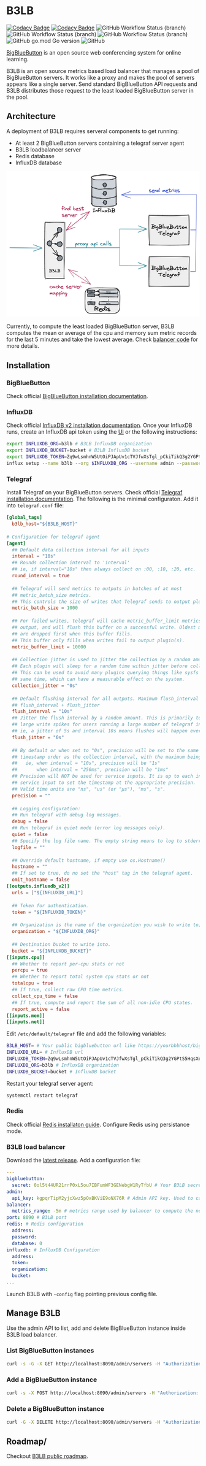 # B3LB
[![Codacy Badge](https://app.codacy.com/project/badge/Grade/c4c4627abd1f474fb2200f9831dfe502)](https://www.codacy.com/gh/SLedunois/b3lb/dashboard?utm_source=github.com&amp;utm_medium=referral&amp;utm_content=SLedunois/b3lb&amp;utm_campaign=Badge_Grade)
[![Codacy Badge](https://app.codacy.com/project/badge/Coverage/c4c4627abd1f474fb2200f9831dfe502)](https://www.codacy.com/gh/SLedunois/b3lb/dashboard?utm_source=github.com&utm_medium=referral&utm_content=SLedunois/b3lb&utm_campaign=Badge_Coverage)
![GitHub Workflow Status (branch)](https://img.shields.io/github/workflow/status/sledunois/b3lb/Code%20linting/main?label=Code%20linting)
![GitHub Workflow Status (branch)](https://img.shields.io/github/workflow/status/sledunois/b3lb/Unit%20tests%20and%20coverage/main?label=Unit%20tests)
![GitHub Workflow Status (branch)](https://img.shields.io/github/workflow/status/sledunois/b3lb/Integration%20tests/main?label=Integration%20tests)
![GitHub go.mod Go version](https://img.shields.io/github/go-mod/go-version/sledunois/b3lb)
![GitHub](https://img.shields.io/github/license/SLedunois/b3lb)

[BigBlueButton](https://bigbluebutton.org/) is an open source web conferencing system for online learning.

B3LB is an open source metrics based load balancer that manages a pool of BigBlueButton servers. It works like a proxy and makes the pool of servers appears like a single server. Send standard BigBlueButton API requests and B3LB distributes those request to the least loaded BigBlueButton server in the pool.

## Architecture
A deployment of B3LB requires serveral components to get running:
*   At least 2 BigBlueButton servers containing a telegraf server agent
*   B3LB loadbalancer server
*   Redis database
*   InfluxDB database

<p align="center">
<img src="assets/architecture.png" alt="Architecture" />
</p>

Currently, to compute the least loaded BigBlueButton server, B3LB computes the mean or average of the cpu and memory sum metric records for the last 5 minutes and take the lowest average. Check [balancer code](https://github.com/SLedunois/b3lb/blob/main/pkg/app/balancer.go) for more details.

## Installation
### BigBlueButton
Check official [BigBlueButton installation documentation](https://docs.bigbluebutton.org/2.4/install.html).
### InfluxDB
Check official [InfluxDB v2 installation documentation](https://docs.influxdata.com/influxdb/v2.1/install/).
Once your InfluxDB runs, create an InfluxDB api token using the [UI](https://docs.influxdata.com/influxdb/cloud/security/tokens/create-token/) or the following instructions:
```bash
export INFLUXDB_ORG=b3lb # B3LB InfluxDB organization
export INFLUXDB_BUCKET=bucket # B3LB InfluxDB bucket
export INFLUXDB_TOKEN=Zq9wLsmhnW5UtOiPJApUv1cTVJfwXsTgl_pCkiTikQ3g2YGPtS5HqsXef-Wf5pUU3wjY3nVWTYRI-Wc8LjbDfg== # InfluxDB API token.
influx setup --name b3lb --org $INFLUXDB_ORG --username admin --password password --token $INFLUX_TOKEN --bucket $INFLUXDB_BUCKET --retention 0 --force
```
### Telegraf
Install Telegraf on your BigBlueButton servers. Check official [Telegraf installation documentation](https://docs.influxdata.com/telegraf/v1.21/introduction/).
The following is the minimal configuraton. Add it into `telegraf.conf` file:
```toml
[global_tags]
  b3lb_host="${B3LB_HOST}"

# Configuration for telegraf agent
[agent]
  ## Default data collection interval for all inputs
  interval = "10s"
  ## Rounds collection interval to 'interval'
  ## ie, if interval="10s" then always collect on :00, :10, :20, etc.
  round_interval = true

  ## Telegraf will send metrics to outputs in batches of at most
  ## metric_batch_size metrics.
  ## This controls the size of writes that Telegraf sends to output plugins.
  metric_batch_size = 1000

  ## For failed writes, telegraf will cache metric_buffer_limit metrics for each
  ## output, and will flush this buffer on a successful write. Oldest metrics
  ## are dropped first when this buffer fills.
  ## This buffer only fills when writes fail to output plugin(s).
  metric_buffer_limit = 10000

  ## Collection jitter is used to jitter the collection by a random amount.
  ## Each plugin will sleep for a random time within jitter before collecting.
  ## This can be used to avoid many plugins querying things like sysfs at the
  ## same time, which can have a measurable effect on the system.
  collection_jitter = "0s"

  ## Default flushing interval for all outputs. Maximum flush_interval will be
  ## flush_interval + flush_jitter
  flush_interval = "10s"
  ## Jitter the flush interval by a random amount. This is primarily to avoid
  ## large write spikes for users running a large number of telegraf instances.
  ## ie, a jitter of 5s and interval 10s means flushes will happen every 10-15s
  flush_jitter = "0s"

  ## By default or when set to "0s", precision will be set to the same
  ## timestamp order as the collection interval, with the maximum being 1s.
  ##   ie, when interval = "10s", precision will be "1s"
  ##       when interval = "250ms", precision will be "1ms"
  ## Precision will NOT be used for service inputs. It is up to each individual
  ## service input to set the timestamp at the appropriate precision.
  ## Valid time units are "ns", "us" (or "µs"), "ms", "s".
  precision = ""

  ## Logging configuration:
  ## Run telegraf with debug log messages.
  debug = false
  ## Run telegraf in quiet mode (error log messages only).
  quiet = false
  ## Specify the log file name. The empty string means to log to stderr.
  logfile = ""

  ## Override default hostname, if empty use os.Hostname()
  hostname = ""
  ## If set to true, do no set the "host" tag in the telegraf agent.
  omit_hostname = false
[[outputs.influxdb_v2]]
  urls = ["${INFLUXDB_URL}"]

  ## Token for authentication.
  token = "${INFLUXDB_TOKEN}"

  ## Organization is the name of the organization you wish to write to; must exist.
  organization = "${INFLUXDB_ORG}"

  ## Destination bucket to write into.
  bucket = "${INFLUXDB_BUCKET}"
[[inputs.cpu]]
  ## Whether to report per-cpu stats or not
  percpu = true
  ## Whether to report total system cpu stats or not
  totalcpu = true
  ## If true, collect raw CPU time metrics.
  collect_cpu_time = false
  ## If true, compute and report the sum of all non-idle CPU states.
  report_active = false
[[inputs.mem]]
[[inputs.net]]
```
Edit `/etc/default/telegraf` file and add the following variables:
```bash
B3LB_HOST= # Your public bigbluebutton url like https://yourbbbhost/bigbluebutton
INFLUXDB_URL= # InfluxDB url
INFLUXDB_TOKEN=Zq9wLsmhnW5UtOiPJApUv1cTVJfwXsTgl_pCkiTikQ3g2YGPtS5HqsXef-Wf5pUU3wjY3nVWTYRI-Wc8LjbDfg== # Generated InfluxDB api token
INFLUXDB_ORG=b3lb # InfluxDB organization
INFLUXDB_BUCKET=bucket # InfluxDB bucket
```
Restart your telegraf server agent:
```bash
systemctl restart telegraf
```
### Redis
Check official [Redis installaton guide](https://redis.io/topics/quickstart). Configure Redis using persistance mode.
### B3LB load balancer
Download the [latest release](https://github.com/SLedunois/b3lb/releases).
Add a configuration file:
```yml
---
bigbluebutton:
  secret: 0ol5t44UR21rrP0xL5ou7IBFumWF3GENebgW1RyTfbU # Your B3LB secret. It works like a BigBlueButton secret.
admin:
  api_key: kgpqrTipM2yjcXwz5pOxBKViE9oNX76R # Admin API key. Used to call admin rest endpoints
balancer:
  metrics_range: -5m # metrics range used by balancer to compute the next bigbluebutton instance
port: 8090 # B3LB port
redis: # Redis configuration
  address:
  password:
  database: 0
influxdb: # InfluxDB Configuration
  address:
  token: 
  organization:
  bucket:
...

```

Launch B3LB with `-config` flag pointing previous config file.
## Manage B3LB
Use the admin API to list, add and delete BigBlueButton instance inside B3LB load balancer.
### List BigBlueButton instances
```bash
curl -s -G -X GET http://localhost:8090/admin/servers -H "Authorization: $API_KEY" | jq "."
```
### Add a BigBlueButton instance
```bash
curl -s -X POST http://localhost:8090/admin/servers -H "Authorization: $API_KEY" -H 'Content-Type: application/json' -d "{\"url\":\"$INSTANCE_URL\", \"secret\": \"$INSTANCE_SECRET\"}" | jq "."
```
### Delete a BigBlueButton instance
```bash
curl -G -X DELETE http://localhost:8090/admin/servers -H "Authorization: $API_KEY" --data-urlencode "url=$INSTANCE_URL" | jq "."
```
## Roadmap/
Checkout [B3LB public roadmap](https://github.com/users/SLedunois/projects/4).